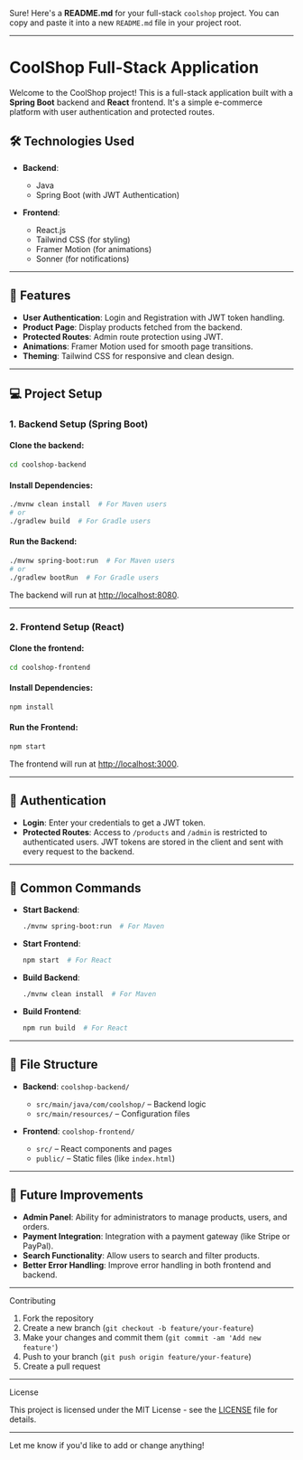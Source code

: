 Sure! Here's a **README.md** for your full-stack `coolshop` project. You can copy and paste it into a new `README.md` file in your project root.

---

# CoolShop Full-Stack Application

Welcome to the CoolShop project! This is a full-stack application built with a **Spring Boot** backend and **React** frontend. It's a simple e-commerce platform with user authentication and protected routes.

## 🛠️ Technologies Used

- **Backend**:
  - Java
  - Spring Boot (with JWT Authentication)
  
- **Frontend**:
  - React.js
  - Tailwind CSS (for styling)
  - Framer Motion (for animations)
  - Sonner (for notifications)

---

## 🚀 Features

- **User Authentication**: Login and Registration with JWT token handling.
- **Product Page**: Display products fetched from the backend.
- **Protected Routes**: Admin route protection using JWT.
- **Animations**: Framer Motion used for smooth page transitions.
- **Theming**: Tailwind CSS for responsive and clean design.

---

## 💻 Project Setup

### 1. **Backend Setup (Spring Boot)**

#### Clone the backend:

```bash
cd coolshop-backend
```

#### Install Dependencies:

```bash
./mvnw clean install  # For Maven users
# or
./gradlew build  # For Gradle users
```

#### Run the Backend:

```bash
./mvnw spring-boot:run  # For Maven users
# or
./gradlew bootRun  # For Gradle users
```

The backend will run at [http://localhost:8080](http://localhost:8080).

---

### 2. **Frontend Setup (React)**

#### Clone the frontend:

```bash
cd coolshop-frontend
```

#### Install Dependencies:

```bash
npm install
```

#### Run the Frontend:

```bash
npm start
```

The frontend will run at [http://localhost:3000](http://localhost:3000).

---

## 🔐 Authentication

- **Login**: Enter your credentials to get a JWT token.
- **Protected Routes**: Access to `/products` and `/admin` is restricted to authenticated users. JWT tokens are stored in the client and sent with every request to the backend.

---

## 🔄 Common Commands

- **Start Backend**:
  ```bash
  ./mvnw spring-boot:run  # For Maven
  ```

- **Start Frontend**:
  ```bash
  npm start  # For React
  ```

- **Build Backend**:
  ```bash
  ./mvnw clean install  # For Maven
  ```

- **Build Frontend**:
  ```bash
  npm run build  # For React
  ```

---

## 📂 File Structure

- **Backend**: `coolshop-backend/`
  - `src/main/java/com/coolshop/` – Backend logic
  - `src/main/resources/` – Configuration files

- **Frontend**: `coolshop-frontend/`
  - `src/` – React components and pages
  - `public/` – Static files (like `index.html`)

---

## 📝 Future Improvements

- **Admin Panel**: Ability for administrators to manage products, users, and orders.
- **Payment Integration**: Integration with a payment gateway (like Stripe or PayPal).
- **Search Functionality**: Allow users to search and filter products.
- **Better Error Handling**: Improve error handling in both frontend and backend.

---

 Contributing

1. Fork the repository
2. Create a new branch (`git checkout -b feature/your-feature`)
3. Make your changes and commit them (`git commit -am 'Add new feature'`)
4. Push to your branch (`git push origin feature/your-feature`)
5. Create a pull request

---

 License

This project is licensed under the MIT License - see the [LICENSE](LICENSE) file for details.

---

Let me know if you'd like to add or change anything!
